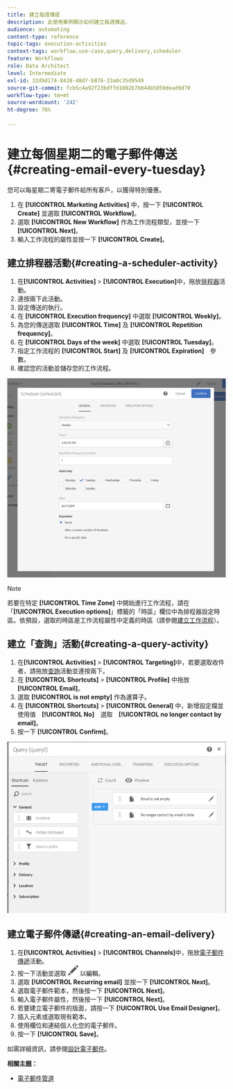 ```yaml
---
title: 建立每週傳遞
description: 此使用案例顯示如何建立每週傳送。
audience: automating
content-type: reference
topic-tags: execution-activities
context-tags: workflow,use-case,query,delivery,scheduler
feature: Workflows
role: Data Architect
level: Intermediate
exl-id: 32d9d174-8438-48d7-b876-33a0c35d9549
source-git-commit: fcb5c4a92f23bdffd1082b7b044b5859dead9d70
workflow-type: tm+mt
source-wordcount: '242'
ht-degree: 76%

---
```


# 建立每個星期二的電子郵件傳送{#creating-email-every-tuesday}

您可以每星期二寄電子郵件給所有客戶，以獲得特別優惠。

1. 在 **[!UICONTROL Marketing Activities]** 中，按一下 **[!UICONTROL Create]** 並選取 **[!UICONTROL Workflow]**。
1. 選取 **[!UICONTROL New Workflow]** 作為工作流程類型，並按一下 **[!UICONTROL Next]**。
1. 輸入工作流程的屬性並按一下 **[!UICONTROL Create]**。

## 建立排程器活動{#creating-a-scheduler-activity}

1. 在&#x200B;**[!UICONTROL Activities]** > **[!UICONTROL Execution]**&#x200B;中，拖放[排程器](../../automating/using/scheduler.md)活動。
1. 連按兩下此活動。
1. 設定傳送的執行。
1. 在 **[!UICONTROL Execution frequency]** 中選取 **[!UICONTROL Weekly]**。
1. 為您的傳送選取 **[!UICONTROL Time]** 及 **[!UICONTROL Repetition frequency]**。
1. 在 **[!UICONTROL Days of the week]** 中選取 **[!UICONTROL Tuesday]**。
1. 指定工作流程的 **[!UICONTROL Start]** 及 **[!UICONTROL Expiration]**　參數。
1. 確認您的活動並儲存您的工作流程。

![](assets/scheduler_properties.png)

>[!NOTE]
>
>若要在特定 **[!UICONTROL Time Zone]** 中開始進行工作流程，請在「**[!UICONTROL Execution options]**」標籤的「時區」欄位中為排程器設定時區。依預設，選取的時區是工作流程屬性中定義的時區（請參閱[建立工作流程](../../automating/using/building-a-workflow.md)）。

## 建立「查詢」活動{#creating-a-query-activity}

1. 在&#x200B;**[!UICONTROL Activities]** > **[!UICONTROL Targeting]**&#x200B;中，若要選取收件者，請拖放[查詢](../../automating/using/query.md)活動並連按兩下。
1. 在 **[!UICONTROL Shortcuts]** > **[!UICONTROL Profile]** 中拖放 **[!UICONTROL Email]**。
1. 選取 **[!UICONTROL is not empty]** 作為運算子。
1. 在 **[!UICONTROL Shortcuts]** > **[!UICONTROL General]** 中，新增設定檔並使用值　**[!UICONTROL No]**　選取　**[!UICONTROL no longer contact by email]**。
1. 按一下 **[!UICONTROL Confirm]**。

![](assets/wf-complement-query.png)

## 建立電子郵件傳遞{#creating-an-email-delivery}

1. 在&#x200B;**[!UICONTROL Activities]** > **[!UICONTROL Channels]**&#x200B;中，拖放[電子郵件傳遞](../../automating/using/email-delivery.md)活動。
1. 按一下活動並選取 ![](assets/edit_darkgrey-24px.png) 以編輯。
1. 選取 **[!UICONTROL Recurring email]** 並按一下 **[!UICONTROL Next]**。
1. 選取電子郵件範本，然後按一下 **[!UICONTROL Next]**。
1. 輸入電子郵件屬性，然後按一下 **[!UICONTROL Next]**。
1. 若要建立電子郵件的版面，請按一下 **[!UICONTROL Use Email Designer]**。
1. 插入元素或選取現有範本。
1. 使用欄位和連結個人化您的電子郵件。
1. 按一下 **[!UICONTROL Save]**。

如需詳細資訊，請參閱[設計電子郵件](../../designing/using/designing-from-scratch.md#designing-an-email-content-from-scratch)。

**相關主題：**

* [電子郵件管道](../../channels/using/creating-an-email.md)
